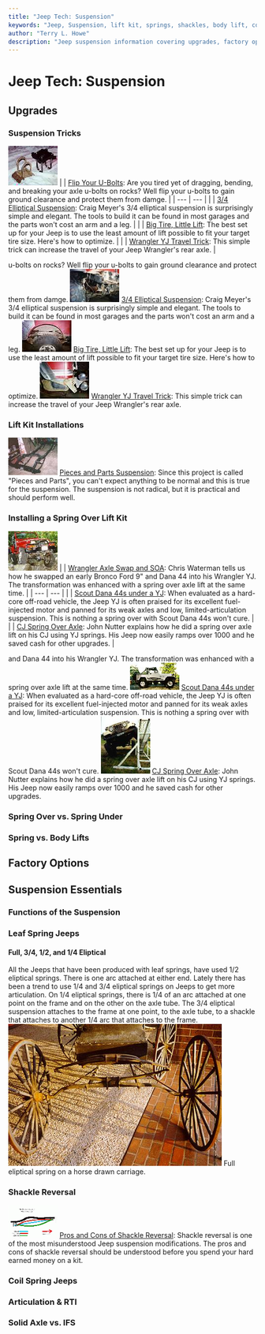 ```yaml
---
title: "Jeep Tech: Suspension"
keywords: "Jeep, Suspension, lift kit, springs, shackles, body lift, coils, leaves"
author: "Terry L. Howe"
description: "Jeep suspension information covering upgrades, factory options, and essential information."
---
```


# Jeep Tech: Suspension
## Upgrades
### Suspension Tricks
![](/toc/ubolt_toc.jpg)
|  | [Flip Your U-Bolts](/susp/ubolt.html):
Are you tired yet of dragging, bending, and breaking your axle
u-bolts on rocks?  Well flip your u-bolts to gain ground clearance
and protect them from damge. |
| --- | --- |
|  | [3/4 Elliptical Suspension](/susp/elliptical.html):
Craig Meyer's 3/4 elliptical suspension is surprisingly simple and
elegant. The tools to build it can be found in most garages and the
parts won't cost an arm and a leg. |
|  | [Big Tire, Little Lift](/tire/fit33.html):
The best set up for your Jeep is to use the least amount of lift possible to fit your target tire size.  Here's how to optimize. |
|  | [Wrangler YJ Travel Trick](/susp/yjsh.html):
This simple trick can increase the travel of your Jeep Wrangler's rear axle. |

u-bolts on rocks?  Well flip your u-bolts to gain ground clearance
and protect them from damge.
![](/toc/elliptoc.jpg)
[3/4 Elliptical Suspension](/susp/elliptical.html):
Craig Meyer's 3/4 elliptical suspension is surprisingly simple and
elegant. The tools to build it can be found in most garages and the
parts won't cost an arm and a leg. 
![](/toc/btll_100x64.jpg)
[Big Tire, Little Lift](/tire/fit33.html):
The best set up for your Jeep is to use the least amount of lift possible to fit your target tire size.  Here's how to optimize.
![](/toc/yjtrick_100x75.jpg)
[Wrangler YJ Travel Trick](/susp/yjsh.html):
This simple trick can increase the travel of your Jeep Wrangler's rear axle.
### Lift Kit Installations
![](/toc/pieces_susptoc.jpg)
[Pieces and Parts Suspension](http://www.4x4wire.com/jeep/projects/pieces/susp/):
Since this project is called "Pieces and Parts", you can't expect
anything to be normal and this is true for the suspension. The
suspension is not radical, but it is practical and should
perform well.
### Installing a Spring Over Lift Kit
![SOA YJ](/convaxle/fordeb/hutflx1_.jpg)
|  | [Wrangler Axle Swap and SOA](/convaxle/fordeb/):
Chris Waterman tells us how he swapped an early Bronco Ford 9"
and Dana 44 into his Wrangler YJ.  The transformation was enhanced
with a spring over axle lift at the same time. |
| --- | --- |
|  | [Scout Dana 44s under a YJ](/convaxle/ihscout/):
When evaluated as a hard-core off-road vehicle, the Jeep YJ is
often praised for its excellent fuel-injected motor and panned for
its weak axles and low, limited-articulation suspension.  This
is nothing a spring over with Scout Dana 44s won't cure. |
|  | [CJ Spring Over Axle](/susp/cjsoa.html):
John Nutter explains how he did a spring over axle lift
on his CJ using YJ springs.  His Jeep now easily ramps
over 1000 and he saved cash for other upgrades. |

and Dana 44 into his Wrangler YJ.  The transformation was enhanced
with a spring over axle lift at the same time.
![44ed YJ](/convaxle/ihscout/ss18_toc.jpg)
[Scout Dana 44s under a YJ](/convaxle/ihscout/):
When evaluated as a hard-core off-road vehicle, the Jeep YJ is
often praised for its excellent fuel-injected motor and panned for
its weak axles and low, limited-articulation suspension.  This
is nothing a spring over with Scout Dana 44s won't cure.
![](/susp/yjsp5_.jpg)
[CJ Spring Over Axle](/susp/cjsoa.html):
John Nutter explains how he did a spring over axle lift
on his CJ using YJ springs.  His Jeep now easily ramps
over 1000 and he saved cash for other upgrades.
### Spring Over vs. Spring Under
### Spring vs. Body Lifts
## Factory Options
## Suspension Essentials
### Functions of the Suspension
### Leaf Spring Jeeps
#### Full, 3/4, 1/2, and 1/4 Eliptical
All the Jeeps that have been produced with leaf springs, have used
1/2 eliptical springs.  There is one arc attached at either end.
Lately there has been a trend to use 1/4 and 3/4 eliptical springs
on Jeeps to get more articulation.  On 1/4 eliptical springs, there
is 1/4 of an arc attached at one point on the frame and on the other
on the axle tube.  The 3/4 eliptical suspension attaches to the frame
at one point, to the axle tube, to a shackle that attaches to another
1/4 arc that attaches to the frame.
[![Full eliptical spring on a horse drawn carriage](/susp/fullelip.jpg)](/susp/fullelip.jpg)
Full eliptical spring on a horse drawn carriage.
### Shackle Reversal
![Shackle reversal](/toc/elkcahs.gif)
[Pros and Cons of Shackle Reversal](/susp/elkcahs/):
Shackle reversal is one
of the most misunderstood Jeep suspension modifications. The
pros and cons of shackle reversal should be understood before
you spend your hard earned money on a kit.
### Coil Spring Jeeps
### Articulation & RTI
### Solid Axle vs. IFS